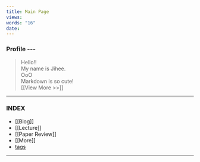 ```yaml
---
title: Main Page
views: 
words: "16"
date:
---
```

### Profile ---
> Hello!! </br>
My name is Jihee. </br>
OoO</br>
Markdown is so cute! </br>
[[View More >>]]


---

### INDEX
- [[Blog]]
- [[Lecture]]
- [[Paper Review]]
- [[More]]
- [tags](https://jihee.pages.dev/tags/)

---
